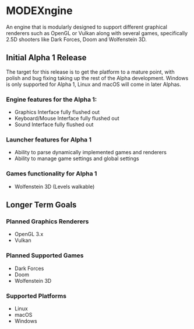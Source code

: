 # MODEXngine
An engine that is modularly designed to support different graphical renderers such as OpenGL or Vulkan along with several games, specifically 2.5D shooters like Dark Forces, Doom and Wolfenstein 3D.

## Initial Alpha 1 Release
The target for this release is to get the platform to a mature point, with polish and bug fixing taking up the rest of the Alpha development.  Windows is only supported for Alpha 1, Linux and macOS will come in later Alphas.

### Engine features for the Alpha 1:
* Graphics Interface fully flushed out
* Keyboard/Mouse Interface fully flushed out
* Sound Interface fully flushed out

### Launcher features for Alpha 1
* Ability to parse dynamically implemented games and renderers
* Ability to manage game settings and global settings

### Games functionality for Alpha 1
* Wolfenstein 3D (Levels walkable)

## Longer Term Goals
### Planned Graphics Renderers
* OpenGL 3.x
* Vulkan

### Planned Supported Games
* Dark Forces
* Doom
* Wolfenstein 3D

### Supported Platforms
* Linux
* macOS
* Windows
